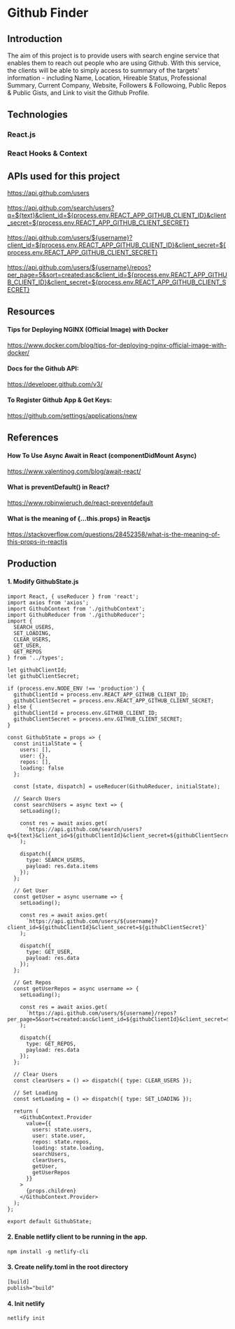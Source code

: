 # Github Finder
## Introduction
The aim of this project is to provide users with search engine service that enables them to reach out people who are using Github.
With this service, the clients will be able to simply access to summary of the targets' information - including Name, Location, Hireable Status, Professional Summary, Current Company, Website, Followers & Followoing, Public Repos & Public Gists, and Link to visit the Github Profile.

## Technologies
### React.js
### React Hooks & Context

## APIs used for this project
https://api.github.com/users <br/><br/>
https://api.github.com/search/users?q=${text}&client_id=${process.env.REACT_APP_GITHUB_CLIENT_ID}&client_secret=${process.env.REACT_APP_GITHUB_CLIENT_SECRET} <br/><br/>
https://api.github.com/users/${username}?client_id=${process.env.REACT_APP_GITHUB_CLIENT_ID}&client_secret=${process.env.REACT_APP_GITHUB_CLIENT_SECRET} <br/><br/>
https://api.github.com/users/${username}/repos?per_page=5&sort=created:asc&client_id=${process.env.REACT_APP_GITHUB_CLIENT_ID}&client_secret=${process.env.REACT_APP_GITHUB_CLIENT_SECRET}

## Resources
#### Tips for Deploying NGINX (Official Image) with Docker
https://www.docker.com/blog/tips-for-deploying-nginx-official-image-with-docker/
#### Docs for the Github API:
https://developer.github.com/v3/
#### To Register Github App & Get Keys:
https://github.com/settings/applications/new

## References
#### How To Use Async Await in React (componentDidMount Async)
https://www.valentinog.com/blog/await-react/
#### What is preventDefault() in React?
https://www.robinwieruch.de/react-preventdefault
#### What is the meaning of {…this.props} in Reactjs
https://stackoverflow.com/questions/28452358/what-is-the-meaning-of-this-props-in-reactjs

## Production
#### 1. Modify GithubState.js
```
import React, { useReducer } from 'react';
import axios from 'axios';
import GithubContext from './githubContext';
import GithubReducer from './githubReducer';
import {
  SEARCH_USERS,
  SET_LOADING,
  CLEAR_USERS,
  GET_USER,
  GET_REPOS
} from '../types';

let githubClientId;
let githubClientSecret;

if (process.env.NODE_ENV !== 'production') {
  githubClientId = process.env.REACT_APP_GITHUB_CLIENT_ID;
  githubClientSecret = process.env.REACT_APP_GITHUB_CLIENT_SECRET;
} else {
  githubClientId = process.env.GITHUB_CLIENT_ID;
  githubClientSecret = process.env.GITHUB_CLIENT_SECRET;
}

const GithubState = props => {
  const initialState = {
    users: [],
    user: {},
    repos: [],
    loading: false
  };

  const [state, dispatch] = useReducer(GithubReducer, initialState);

  // Search Users
  const searchUsers = async text => {
    setLoading();

    const res = await axios.get(
      `https://api.github.com/search/users?q=${text}&client_id=${githubClientId}&client_secret=${githubClientSecret}`
    );

    dispatch({
      type: SEARCH_USERS,
      payload: res.data.items
    });
  };

  // Get User
  const getUser = async username => {
    setLoading();

    const res = await axios.get(
      `https://api.github.com/users/${username}?client_id=${githubClientId}&client_secret=${githubClientSecret}`
    );

    dispatch({
      type: GET_USER,
      payload: res.data
    });
  };

  // Get Repos
  const getUserRepos = async username => {
    setLoading();

    const res = await axios.get(
      `https://api.github.com/users/${username}/repos?per_page=5&sort=created:asc&client_id=${githubClientId}&client_secret=${githubClientSecret}`
    );

    dispatch({
      type: GET_REPOS,
      payload: res.data
    });
  };

  // Clear Users
  const clearUsers = () => dispatch({ type: CLEAR_USERS });

  // Set Loading
  const setLoading = () => dispatch({ type: SET_LOADING });

  return (
    <GithubContext.Provider
      value={{
        users: state.users,
        user: state.user,
        repos: state.repos,
        loading: state.loading,
        searchUsers,
        clearUsers,
        getUser,
        getUserRepos
      }}
    >
      {props.children}
    </GithubContext.Provider>
  );
};

export default GithubState;
```
#### 2. Enable netlify client to be running in the app.
```npm install -g netlify-cli```
#### 3. Create nelify.toml in the root directory
```
[build]
publish="build"
```
#### 4. Init netlify
```netlify init```
